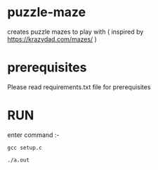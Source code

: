 # puzzle-maze
creates puzzle mazes to play with ( inspired by https://krazydad.com/mazes/ )

# prerequisites
Please read requirements.txt file for prerequisites

# RUN

enter command :-
  
    gcc setup.c
  
    ./a.out
